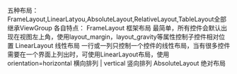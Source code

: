 五种布局：FrameLayout,LinearLatyou,AbsoluteLayout,RelativeLayout,TableLayout全部继承ViewGroup
各自特点：
FrameLayout 框架布局
最简单，所有控件会默认出现在视图左上角，使用layout_margin，layout_gravity等属性控制子控件相对位置
LinearLayout 线性布局
一行或一列只控制一个控件的线性布局，当有很多控件需要在一个界面上列出时，可使用LinearLayout布局，使用orientation=horizontal 横向排列   |  vertical 竖向排列
AbsoluteLayout 绝对布局
